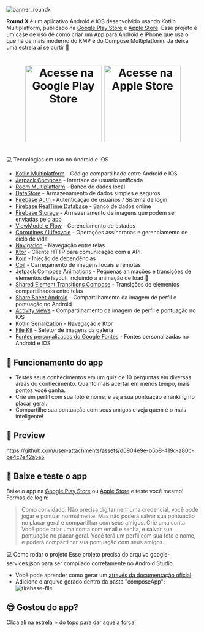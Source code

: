 ![banner_roundx](https://github.com/user-attachments/assets/c2d9fbca-3890-4081-999a-6810c677f049)


**Round X** é um aplicativo Android e IOS desenvolvido usando Kotlin Multiplatform, publicado na [Google Play Store][Google-Play-Store] e [Apple Store][Apple-Store]. Esse projeto é um case de uso de como criar um App para Android e iPhone que usa o que há de mais moderno do KMP e do Compose Multiplatform. Já deixa uma estrela aí se curtir 🌟

<h1 align="center">

[<img src="https://github.com/user-attachments/assets/10d37f6d-95c4-42b0-b0aa-b774c541faf6" alt = "Acesse na Google Play Store" width="200">][Google-Play-Store]
[<img src="https://github.com/user-attachments/assets/51e3e814-9788-42c0-a4e4-e4cadcd8770b" alt = "Acesse na Apple Store" width="200">][Apple-Store]

</h1>


💻 Tecnologias em uso no Android e IOS
- [Kotlin Multiplatform][kotlin-multiplatform] - Código compartilhado entre Android e IOS
- [Jetpack Compose][compose] - Interface de usuário unificada
- [Room Multiplatform][room] - Banco de dados local
- [DataStore][datastore] - Armazenamento de dados simples e seguros
- [Firebase Auth][firebase-auth] - Autenticação de usuários / Sistema de login
- [Firebase RealTime Database][firebase-database] - Banco de dados online
- [Firebase Storage][firebase-storage] - Armazenamento de imagens que podem ser enviadas pelo app
- [ViewModel e Flow][ViewModel] - Gerenciamento de estados
- [Coroutines / Lifecycle][Lifecycle] - Operações assíncronas e gerenciamento de ciclo de vida
- [Navigation][Navigation] - Navegação entre telas
- [Ktor][Ktor] - Cliente HTTP para comunicação com a API
- [Koin][Koin] - Injeção de dependências
- [Coil][coil] - Carregamento de imagens locais e remotas
- [Jetpack Compose Animations][compose-animations] - Pequenas animações e transições de elementos de layout, incluindo a animação de load 🤌
- [Shared Element Transitions Compose][Shared-Element] - Transições de elementos compartilhados entre telas
- [Share Sheet Android][ShareSheet] - Compartilhamento da imagem de perfil e pontuação no Android
- [Activity views][ActivityViews] - Compartilhamento da imagem de perfil e pontuação no IOS
- [Kotlin Serialization][KotlinSerialization] - Navegação e Ktor
- [File Kit][FileKit] - Seletor de imagens da galeria
- [Fontes personalizadas do Google Fontes][Google-Fontes] - Fontes personalizadas no Android e IOS

## 📱 Funcionamento do app
- Testes seus conhecimentos em um quiz de 10 perguntas em diversas áreas do conhecimento. Quanto mais acertar em menos tempo, mais pontos você ganha.
- Crie um perfil com sua foto e nome, e veja sua pontuação e ranking no placar geral.
- Compartilhe sua pontuação com seus amigos e veja quem é o mais inteligente!

## 🎨 Preview
https://github.com/user-attachments/assets/d6904e9e-b5b8-419c-a80c-be4c7e42a5e5





## 📲 Baixe e teste o app
Baixe o app na [Google Play Store][Google-Play-Store] ou [Apple Store][Apple-Store] e teste você mesmo!
Formas de login:
> Como convidado: Não precisa digitar nenhuma credencial, você pode jogar e pontuar normalmente. Mas não poderá salvar sua pontuação no placar geral e compartilhar com seus amigos.
> Crie uma conta: Você pode criar uma conta com email e senha, e salvar sua pontuação no placar geral. Você terá um perfil com sua foto e nome, e poderá compartilhar sua pontuação com seus amigos.


💻 Como rodar o projeto
Esse projeto precisa do arquivo google-services.json para ser compilado corretamente no Android Studio.
- Você pode aprender como gerar um [através da documentação oficial][tutorial-firebase].
- Adicione o arquivo gerado dentro da pasta "composeApp":
  ![firebase-file](https://github.com/user-attachments/assets/6f75a1f4-7a6d-4b46-8625-2b115c108a74)



## 😎 Gostou do app?
Clica ali na estrela ⭐ do topo para dar aquela força!

[kotlin-multiplatform]: https://kotlinlang.org/docs/multiplatform.html
[compose]: https://developer.android.com/jetpack/compose
[room]: https://developer.android.com/kotlin/multiplatform/room
[datastore]: https://developer.android.com/kotlin/multiplatform/datastore
[ViewModel]: https://www.jetbrains.com/help/kotlin-multiplatform-dev/compose-viewmodel.html
[Lifecycle]: https://www.jetbrains.com/help/kotlin-multiplatform-dev/compose-lifecycle.html
[Navigation]: https://developer.android.com/jetpack/compose/navigation
[Ktor]: https://ktor.io/docs/client-create-multiplatform-application.html#ktor-dependencies
[Koin]: https://insert-koin.io/docs/reference/koin-mp/kmp/
[Shared-Element]: https://developer.android.com/develop/ui/compose/animation/shared-elements
[KotlinSerialization]: https://github.com/Kotlin/kotlinx.serialization
[FileKit]: https://github.com/vinceglb/FileKit

[firebase-auth]: https://firebase.google.com/docs/auth
[firebase-storage]: https://firebase.google.com/docs/storage
[firebase-database]: https://firebase.google.com/docs/database

[coil]: https://coil-kt.github.io/coil/compose/
[compose-animations]: https://developer.android.com/jetpack/compose/animation
[Google-Fontes]: https://fonts.google.com/specimen/Nunito

[Google-Play-Store]: https://play.google.com/store/apps/details?id=com.kmp.hango
[Apple-Store]: https://apps.apple.com/us/app/round-x/id6740432619?platform=iphone

[tutorial-firebase]: https://firebase.google.com/docs/android/setup?hl=pt-br#create-firebase-project

[ShareSheet]: https://developer.android.com/training/sharing/send
[ActivityViews]: https://developer.apple.com/design/human-interface-guidelines/activity-views


